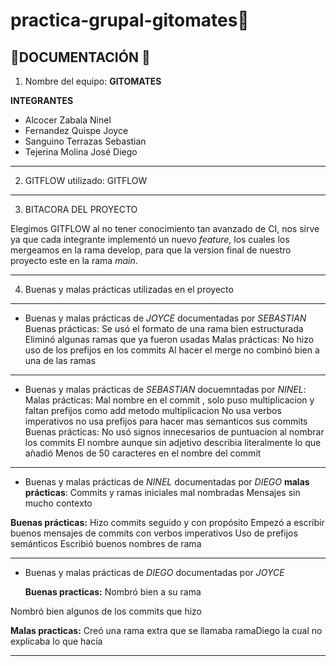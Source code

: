 # practica-grupal-gitomates🍅

## 🍅DOCUMENTACIÓN 🍅

1. Nombre del equipo: **GITOMATES**
   
**INTEGRANTES**
- Alcocer Zabala Ninel 
- Fernandez Quispe Joyce 
- Sanguino Terrazas Sebastian
- Tejerina Molina José Diego
---
    
2. GITFLOW utilizado: GITFLOW 
---

3. BITACORA DEL PROYECTO
   
Elegimos GITFLOW al no tener conocimiento tan avanzado de CI, nos sirve ya que cada integrante implementó un nuevo *feature*, los cuales los mergeamos en la rama develop, para que la version final de nuestro proyecto este en la rama *main*. 




---
4. Buenas y malas prácticas utilizadas en el proyecto
--- 
- Buenas y malas prácticas de *JOYCE* documentadas por *SEBASTIAN*
  Buenas prácticas:
  Se usó el formato de una rama bien estructurada
  Eliminó algunas ramas que ya fueron usadas
   Malas prácticas:
  No hizo uso de los prefijos en los commits 
  Al hacer el merge no combinó bien a una de las ramas
---
- Buenas y malas prácticas de *SEBASTIAN* docuemntadas por *NINEL*:
 Malas prácticas: 
Mal nombre en el commit , solo puso multiplicacion y faltan prefijos como add metodo multiplicacion
No usa verbos imperativos
no usa prefijos para hacer mas semanticos sus commits
Buenas prácticas: 
No usó signos innecesarios de puntuacion al nombrar los commits
El nombre aunque sin adjetivo describia literalmente lo que añadió
Menos de 50 caracteres en el nombre del commit
---
- Buenas y malas prácticas de *NINEL* documentadas por *DIEGO*
  **malas prácticas**:
Commits y ramas iniciales mal nombradas
Mensajes sin mucho contexto

**Buenas prácticas:**
Hizo commits seguido y con propósito 
Empezó a escribir buenos mensajes de commits con verbos imperativos
Uso de prefijos semánticos 
Escribió buenos nombres de rama

---

- Buenas y malas prácticas de *DIEGO* documentadas por *JOYCE*

   **Buenas practicas:**
Nombró bien a su rama

Nombró bien algunos de los commits que hizo
  
   **Malas practicas:**
Creó una rama extra que se llamaba ramaDiego la cual no explicaba lo que hacía

---

